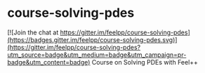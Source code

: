 # course-solving-pdes

[![Join the chat at https://gitter.im/feelpp/course-solving-pdes](https://badges.gitter.im/feelpp/course-solving-pdes.svg)](https://gitter.im/feelpp/course-solving-pdes?utm_source=badge&utm_medium=badge&utm_campaign=pr-badge&utm_content=badge)
Course on Solving PDEs with Feel++
